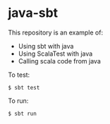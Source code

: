 # java-sbt

This repository is an example of:

- Using sbt with java
- Using ScalaTest with java
- Calling scala code from java

To test:

```
$ sbt test
```

To run:

```
$ sbt run
```